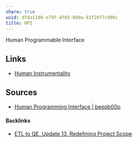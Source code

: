 ```yaml
---
share: true
uuid: dfda1180-e79f-4f05-880a-91f26f7c906c
title: HPI
---
```

Human Programmable Interface

## Links

* [Human Instrumentality](/90d2da70-b13d-49c9-adba-5eedf3ec08f9)

## Sources

* [Human Programming Interface | beepb00p](https://beepb00p.xyz/hpi.html)

#### Backlinks

* [ETL to QE, Update 13, Redefining Project Scope](/0857e406-5e14-4b45-9e8c-3ae712a2f00a)
